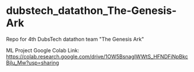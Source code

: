 # dubstech_datathon_The-Genesis-Ark
Repo for 4th DubsTech datathon team "The Genesis Ark"

ML Project Google Colab Link: https://colab.research.google.com/drive/1OW5BsnagIWWtS_HFNDFiNpBkcBjlu_Mw?usp=sharing
